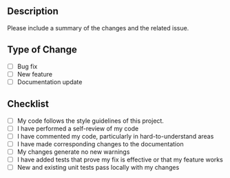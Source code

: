 ## Description

Please include a summary of the changes and the related issue.

## Type of Change

- [ ] Bug fix
- [ ] New feature
- [ ] Documentation update

## Checklist

- [ ] My code follows the style guidelines of this project.
- [ ] I have performed a self-review of my code
- [ ] I have commented my code, particularly in hard-to-understand areas
- [ ] I have made corresponding changes to the documentation
- [ ] My changes generate no new warnings
- [ ] I have added tests that prove my fix is effective or that my feature works
- [ ] New and existing unit tests pass locally with my changes
